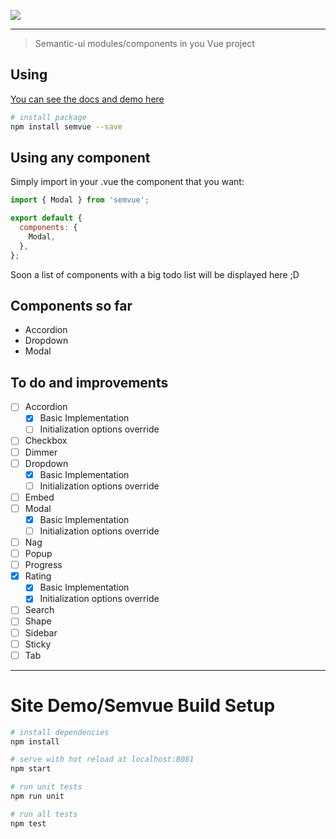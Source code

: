 ![](https://guilhermewaess.github.io/SemVue/static/img/logo.412b713.png)

----------

> Semantic-ui modules/components in you Vue project

## Using

[You can see the docs and demo here](https://guilhermewaess.github.io/SemVue)

``` bash
# install package
npm install semvue --save
```

## Using any component

Simply import in your .vue the component that you want:
``` javascript
import { Modal } from 'semvue';

export default {
  components: {
    Modal,
  },
};
```

Soon a list of components with a big todo list will be displayed here ;D
## Components so far

 - Accordion
 - Dropdown
 - Modal

## To do and improvements
- [ ] Accordion
  - [x] Basic Implementation
  - [ ] Initialization options override 
- [ ] Checkbox
- [ ] Dimmer
- [ ] Dropdown
  - [x] Basic Implementation
  - [ ] Initialization options override
- [ ] Embed
- [ ] Modal
  - [x] Basic Implementation
  - [ ] Initialization options override 
 - [ ] Nag
 - [ ] Popup
 - [ ] Progress
 - [x] Rating
   - [x] Basic Implementation
   - [x] Initialization options override 
 - [ ] Search
 - [ ] Shape
 - [ ] Sidebar
 - [ ] Sticky
 - [ ] Tab
------

# Site Demo/Semvue Build Setup

``` bash
# install dependencies
npm install

# serve with hot reload at localhost:8081
npm start

# run unit tests
npm run unit

# run all tests
npm test
```
